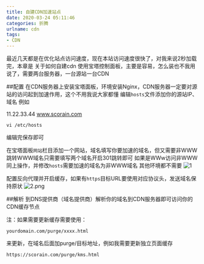 ```yaml
---
title: 自建CDN加速站点
date: 2020-03-24 05:11:46
categories: 折腾
urlname: cdn
tags:
- CDN
---
```

最近几天都是在优化站点访问速度，现在本站访问速度很快了，对我来说2秒加载完，本章是 关于如何自建cdn
使用宝塔控制面板，主要是容易，怎么装也不我用说了，需要两台服务器，一台源站一台CDN

##配置
在CDN服务器上安装宝塔面板，环境安装Nginx，CDN服务器一定要对源站的访问起到加速作用，这个不用我说大家都懂
编辑`hosts`文件添加你的源站IP、域名  例如

11.22.33.44 www.scorain.com
```
vi /etc/hosts
```
编辑完保存即可

在宝塔面板`网站`栏目添加一个网站，域名填写你要加速的域名，但又需要非WWW跳转WWW域名只需要填写两个域名开启301跳转即可
如果是WWw访问非WWW同上操作，并修改`hosts`需要加速的域名为非WWW域名
其他环境都不需要
![1](https://i.loli.net/2020/03/24/5eT6S8MJWQmsFj1.png)

配置反向代理并开启缓存，如果有`https`目标URL要使用对应协议头，发送域名保持原状
![2.png](https://i.loli.net/2020/03/24/w83rhiBYqfRMASK.png)

##解析
到DNS提供商（域名提供商）解析你的域名到CDN服务器即可访问你的CDN缓存节点

注：如果需要更新缓存需要使用：
```
yourdomain.com/purge/xxxx.html
```
来更新，在域名后面加purge/目标地址，例如我需要更新独立页面缓存
```
https://scorain.com/purge/kms.html
```

